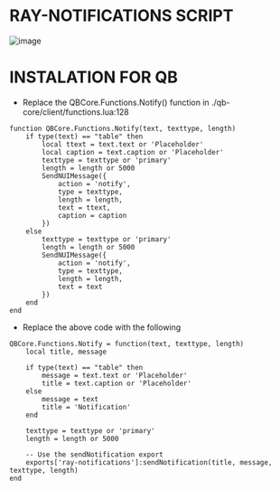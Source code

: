 # RAY-NOTIFICATIONS SCRIPT 
![image](https://github.com/raymanins/ray-notifications/assets/145383215/815a3737-a382-40d7-b329-99e4f1ce1953)


# INSTALATION FOR QB

- Replace the QBCore.Functions.Notify() function in ./qb-core/client/functions.lua:128

```
function QBCore.Functions.Notify(text, texttype, length)
    if type(text) == "table" then
        local ttext = text.text or 'Placeholder'
        local caption = text.caption or 'Placeholder'
        texttype = texttype or 'primary'
        length = length or 5000
        SendNUIMessage({
            action = 'notify',
            type = texttype,
            length = length,
            text = ttext,
            caption = caption
        })
    else
        texttype = texttype or 'primary'
        length = length or 5000
        SendNUIMessage({
            action = 'notify',
            type = texttype,
            length = length,
            text = text
        })
    end
end
```

- Replace the above code with the following
```
QBCore.Functions.Notify = function(text, texttype, length)
    local title, message

    if type(text) == "table" then
        message = text.text or 'Placeholder'
        title = text.caption or 'Placeholder'
    else
        message = text
        title = 'Notification'
    end

    texttype = texttype or 'primary'
    length = length or 5000

    -- Use the sendNotification export
    exports['ray-notifications']:sendNotification(title, message, texttype, length)
end
```
